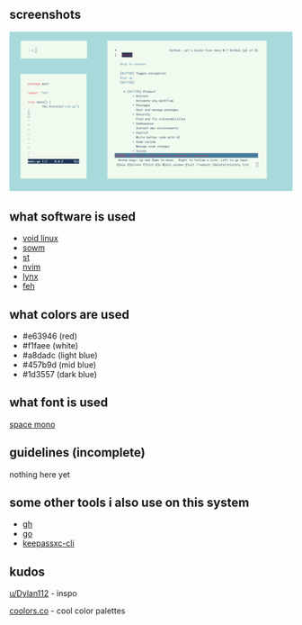 ## screenshots

![screenshot](screenshot.png)

## what software is used

- [void linux](https://voidlinux.org/)
- [sowm](https://github.com/dylanaraps/sowm/)
- [st](https://st.suckless.org/)
- [nvim](https://github.com/neovim/neovim/)
- [lynx](https://lynx.invisible-island.net/)
- [feh](https://feh.finalrewind.org/)

## what colors are used

- #e63946 (red)
- #f1faee (white)
- #a8dadc (light blue)
- #457b9d (mid blue)
- #1d3557 (dark blue)

## what font is used

[space mono](https://github.com/googlefonts/spacemono)

## guidelines (incomplete)

nothing here yet

## some other tools i also use on this system

- [gh](https://cli.github.com/)
- [go](https://go.dev/)
- [keepassxc-cli](https://keepassxc.org/)

## kudos

[u/Dylan112](https://www.reddit.com/r/unixporn/comments/hzxe3i/sowm_oo) - inspo

[coolors.co](https://coolors.co/palette/e63946-f1faee-a8dadc-457b9d-1d3557) - cool color palettes
